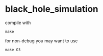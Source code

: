 # black_hole_simulation

compile with
```
make
```

for non-debug you may want to use
```
make O3
```

